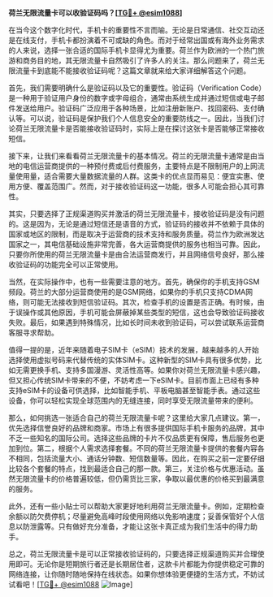 **荷兰无限流量卡可以收验证码吗？[[TG💪+ @esim1088](https://t.me/s/esim1088)]**

在当今这个数字化时代，手机卡的重要性不言而喻。无论是日常通信、社交互动还是在线支付，手机卡都扮演着不可或缺的角色。而对于经常出国或有海外业务需求的人来说，选择一张合适的国际手机卡显得尤为重要。荷兰作为欧洲的一个热门旅游和商务目的地，其无限流量卡自然吸引了许多人的关注。那么问题来了，荷兰无限流量卡到底能不能接收验证码呢？这篇文章就来给大家详细解答这个问题。

首先，我们需要明确什么是验证码以及它的重要性。验证码（Verification Code）是一种用于验证用户身份的数字或字母组合，通常由系统生成并通过短信或电子邮件发送给用户。验证码广泛应用于各种场景，比如注册新账户、找回密码、支付确认等。可以说，验证码是保护我们个人信息安全的重要防线之一。因此，当我们讨论荷兰无限流量卡是否能接收验证码时，实际上是在探讨这张卡是否能够正常接收短信。

接下来，让我们来看看荷兰无限流量卡的基本情况。荷兰的无限流量卡通常是由当地的电信运营商提供的一种预付费或后付费服务，主要特点是不限制用户的上网流量使用量，适合需要大量数据流量的人群。这类卡的优点显而易见：便宜实惠、使用方便、覆盖范围广。然而，对于接收验证码这一功能，很多人可能会担心其可靠性。

其实，只要选择了正规渠道购买并激活的荷兰无限流量卡，接收验证码是没有问题的。这是因为，无论是通过短信还是语音的方式，验证码的接收并不依赖于具体的国家或地区的限制，而是取决于运营商的技术支持和服务质量。荷兰作为欧洲发达国家之一，其电信基础设施非常完善，各大运营商提供的服务也相当可靠。因此，只要你所使用的荷兰无限流量卡是由合法运营商发行，并且网络信号良好，那么接收验证码的功能完全可以正常使用。

当然，在实际操作中，也有一些需要注意的地方。首先，确保你的手机支持GSM频段。荷兰的大部分运营商使用的是GSM网络，如果你的手机只支持CDMA网络，则可能无法接收到短信验证码。其次，检查手机的设置是否正确。有时候，由于误操作或其他原因，手机可能会屏蔽掉某些类型的短信，这也会导致验证码接收失败。最后，如果遇到特殊情况，比如长时间未收到验证码，可以尝试联系运营商客服寻求帮助。

值得一提的是，近年来随着电子SIM卡（eSIM）技术的发展，越来越多的人开始选择使用虚拟号码来代替传统的实体SIM卡。这种新型的SIM卡具有很多优势，比如无需更换手机、支持多国漫游、灵活性高等。如果你对荷兰无限流量卡感兴趣，但又担心传统SIM卡带来的不便，不妨考虑一下eSIM卡。目前市面上已经有多种支持eSIM卡的设备可供选择，比如智能手机、平板电脑甚至智能手表。通过这些设备，你可以轻松实现全球范围内的无缝连接，同时享受无限流量带来的便利。

那么，如何挑选一张适合自己的荷兰无限流量卡呢？这里给大家几点建议。第一，优先选择信誉良好的品牌和商家。市场上有很多提供国际手机卡服务的品牌，其中不乏一些知名的国际公司。选择这些品牌的卡片不仅品质更有保障，售后服务也更加到位。第二，根据个人需求选择套餐。不同的荷兰无限流量卡提供的套餐内容各不相同，包括流量大小、通话分钟数、短信数量等。因此，在购买之前一定要仔细比较各个套餐的特点，找到最适合自己的那一款。第三，关注价格与优惠活动。虽然无限流量卡的价格普遍较低，但仍需货比三家，争取以最优惠的价格买到最满意的服务。

此外，还有一些小贴士可以帮助大家更好地利用荷兰无限流量卡。例如，定期检查余额以防欠费停机；尽量避免高峰时段使用网络以免影响速度；妥善保管好个人信息以防泄露等。只有做好充分准备，才能让这张卡真正成为我们生活中的得力助手。

总之，荷兰无限流量卡是可以正常接收验证码的，只要选择正规渠道购买并合理使用即可。无论你是短期旅行者还是长期居住者，这款卡片都能为你提供稳定可靠的网络连接，让你随时随地保持在线状态。如果你想体验更便捷的生活方式，不妨试试看吧！[[TG💪+ @esim1088](https://t.me/s/esim1088) ![Image](https://i.postimg.cc/4NQfJmqS/Snipaste-2025-05-13-00-14-12.png)]